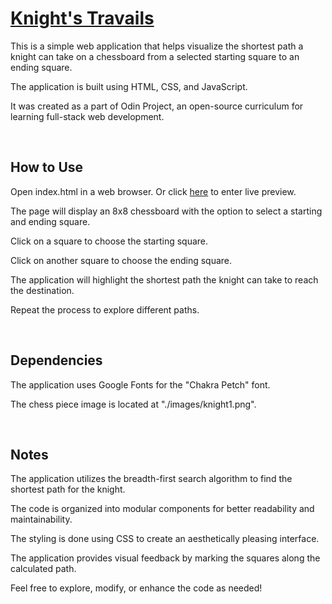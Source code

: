 # [Knight's Travails](https://ivrlic.github.io/knights-travails/) 

This is a simple web application that helps visualize the shortest path a knight can take on a chessboard from a selected starting square to an ending square.

The application is built using HTML, CSS, and JavaScript. 

It was created as a part of Odin Project, an open-source curriculum for learning full-stack web development. 

<br>

## How to Use

Open index.html in a web browser. Or click [here](https://ivrlic.github.io/knights-travails/) to enter live preview.

The page will display an 8x8 chessboard with the option to select a starting and ending square.

Click on a square to choose the starting square.

Click on another square to choose the ending square.

The application will highlight the shortest path the knight can take to reach the destination.

Repeat the process to explore different paths.

<br>

## Dependencies

The application uses Google Fonts for the "Chakra Petch" font.

The chess piece image is located at "./images/knight1.png".

<br>

## Notes

The application utilizes the breadth-first search algorithm to find the shortest path for the knight.

The code is organized into modular components for better readability and maintainability.

The styling is done using CSS to create an aesthetically pleasing interface.

The application provides visual feedback by marking the squares along the calculated path.

Feel free to explore, modify, or enhance the code as needed!
